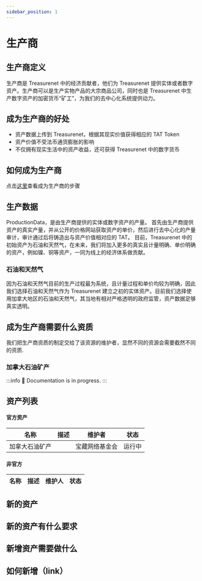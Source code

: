 ```yaml
---
sidebar_position: 1
---
```


# 生产商

## 生产商定义

生产商是 Treasurenet 中的经济贡献者，他们为 Treasurenet 提供实体或者数字资产。生产商可以是生产实物产品的大宗商品公司，同时也是 Treasurenet 中生产数字资产的加密货币“矿工”，为我们的去中心化系统提供动力。

## 成为生产商的好处

- 资产数据上传到 Treasurenet，根据其现实价值获得相应的 TAT Token
- 资产价值不受法币通货膨胀的影响
- 不仅拥有现实生活中的资产收益，还可获得 Treasurenet 中的数字货币

## 如何成为生产商

点击[这里](https://124.70.23.119:3021/docs/producers/basic-concepts#%E5%A6%82%E4%BD%95%E6%B3%A8%E5%86%8C%E6%88%90%E4%B8%BA%E7%94%9F%E4%BA%A7%E5%95%86)查看成为生产商的步骤

## 生产数据

ProductionData，是由生产商提供的实体或数字资产的产量。
首先由生产商提供资产的真实产量，并从公开的价格网站获取资产的单价，然后进行去中心化的产量审计，审计通过后将铸造出与资产价值相对应的 TAT。
目前，Treasurenet 中的初始资产为石油和天然气，在未来，我们将加入更多的真实且计量明确、单价明确的资产，例如镍、铜等资产，一同为线上的经济体系做贡献。

### 石油和天然气

因为石油和天然气目前的生产过程最为系统，且计量过程和单价均较为明确，因此我们选择石油和天然气作为 Treasurenet 建立之初的实体资产。目前我们选择使用加拿大地区的石油和天然气，其当地有相对严格透明的政府监管，资产数据足够真实透明。

## 成为生产商需要什么资质

我们把生产商资质的制定交给了该资源的维护者，显然不同的资源会需要截然不同的资质.

### 加拿大石油矿产

:::info
🚧 Documentation is in progress.
:::

## 资产列表

#### 官方资产

| 名称           | 描述 | 维护者         | 状态   |
| -------------- | ---- | -------------- | ------ |
| 加拿大石油矿产 |      | 宝藏网络基金会 | 运行中 |

#### 非官方

| 名称 | 描述 | 维护人 | 状态 |
| ---- | ---- | ------ | ---- |

## 新的资产

## 新的资产有什么要求

## 新增资产需要做什么

## 如何新增（link）
